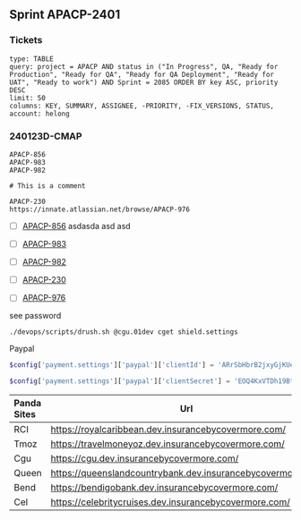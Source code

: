 ## Sprint APACP-2401
### Tickets

```jira-search
type: TABLE
query: project = APACP AND status in ("In Progress", QA, "Ready for Production", "Ready for QA", "Ready for QA Deployment", "Ready for UAT", "Ready to work") AND Sprint = 2085 ORDER BY key ASC, priority DESC
limit: 50
columns: KEY, SUMMARY, ASSIGNEE, -PRIORITY, -FIX_VERSIONS, STATUS,
account: helong
```
### 240123D-CMAP

```jira-issue
APACP-856
APACP-983
APACP-982

# This is a comment 
```

```jira-issue
APACP-230
https://innate.atlassian.net/browse/APACP-976
```

- [ ] [APACP-856](https://innate.atlassian.net/browse/APACP-856)  asdasda asd asd
- [ ] [APACP-983](https://innate.atlassian.net/browse/APACP-983)
- [ ] [APACP-982](https://innate.atlassian.net/browse/APACP-982)

- [ ] [APACP-230](https://innate.atlassian.net/browse/APACP-230)
- [ ] [APACP-976](https://innate.atlassian.net/browse/APACP-976)

see password
```shell
./devops/scripts/drush.sh @cgu.01dev cget shield.settings
```

Paypal
```php
$config['payment.settings']['paypal']['clientId'] = 'ARrSbHbrB2jxyGjKUeGA19eJxLJHLwDTfuOTfgOlRsGPD963ioSqXf-Wfx2MIMtdYVyEsAVDRVrl_Ack';

$config['payment.settings']['paypal']['clientSecret'] = 'EOQ4KxVTDh19Bt3HV1T4B55IYkn11Qv3AvCQVE3pVjb3THh9k5AHEn0HX4YcjO0EYGBkwaIdtpRUTk1W';
```

| Panda Sites | Url |
| :--- | ---- |
| RCI | https://royalcaribbean.dev.insurancebycovermore.com/ |
| Tmoz | https://travelmoneyoz.dev.insurancebycovermore.com/ |
| Cgu | https://cgu.dev.insurancebycovermore.com/ |
| Queen | https://queenslandcountrybank.dev.insurancebycovermore.com |
| Bend | https://bendigobank.dev.insurancebycovermore.com/ |
| Cel | https://celebritycruises.dev.insurancebycovermore.com/ |

